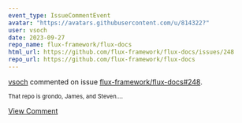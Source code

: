 ```yaml
---
event_type: IssueCommentEvent
avatar: "https://avatars.githubusercontent.com/u/814322?"
user: vsoch
date: 2023-09-27
repo_name: flux-framework/flux-docs
html_url: https://github.com/flux-framework/flux-docs/issues/248
repo_url: https://github.com/flux-framework/flux-docs
---
```


<a href='https://github.com/vsoch' target='_blank'>vsoch</a> commented on issue <a href='https://github.com/flux-framework/flux-docs/issues/248' target='_blank'>flux-framework/flux-docs#248</a>.

<small>That repo is grondo, James, and Steven....</small>

<a href='https://github.com/flux-framework/flux-docs/issues/248' target='_blank'>View Comment</a>